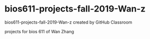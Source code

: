 # bios611-projects-fall-2019-Wan-z
bios611-projects-fall-2019-Wan-z created by GitHub Classroom

projects for bios 611 of Wan Zhang






